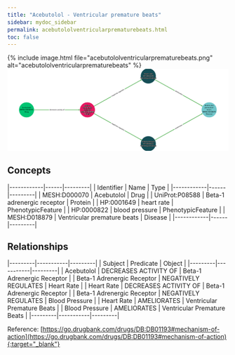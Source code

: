 ```yaml
---
title: "Acebutolol - Ventricular premature beats"
sidebar: mydoc_sidebar
permalink: acebutololventricularprematurebeats.html
toc: false 
---
```


{% include image.html file="acebutololventricularprematurebeats.png" alt="acebutololventricularprematurebeats" %}![Path Visualization](/images/acebutololventricularprematurebeats.png)

## Concepts

|------------|------|---------|
| Identifier | Name | Type    |
|------------|------|---------|
| MESH:D000070 | Acebutolol | Drug |
| UniProt:P08588 | Beta-1 adrenergic receptor | Protein |
| HP:0001649 | heart rate | PhenotypicFeature |
| HP:0000822 | blood pressure | PhenotypicFeature |
| MESH:D018879 | Ventricular premature beats | Disease |
|------------|------|---------|

## Relationships

|---------|-----------|---------|
| Subject | Predicate | Object  |
|---------|-----------|---------|
| Acebutolol | DECREASES ACTIVITY OF | Beta-1 Adrenergic Receptor |
| Beta-1 Adrenergic Receptor | NEGATIVELY REGULATES | Heart Rate |
| Heart Rate | DECREASES ACTIVITY OF | Beta-1 Adrenergic Receptor |
| Beta-1 Adrenergic Receptor | NEGATIVELY REGULATES | Blood Pressure |
| Heart Rate | AMELIORATES | Ventricular Premature Beats |
| Blood Pressure | AMELIORATES | Ventricular Premature Beats |
|---------|-----------|---------|

Reference: [https://go.drugbank.com/drugs/DB:DB01193#mechanism-of-action](https://go.drugbank.com/drugs/DB:DB01193#mechanism-of-action){:target="_blank"}
